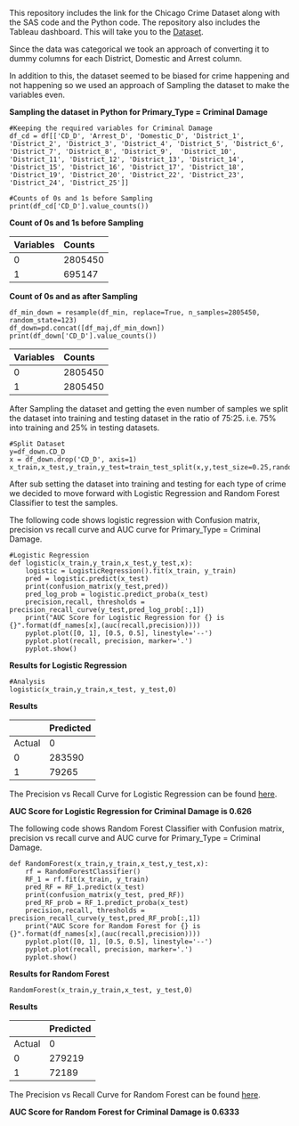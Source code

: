 This repository includes the link for the Chicago Crime Dataset along with the SAS code and the Python code. The repository also includes the Tableau dashboard.
This will take you to the [Dataset](https://atom.io/packages/hyperlink-helper).  

Since the data was categorical we took an approach of converting it to dummy columns for each District, Domestic and Arrest column.

In addition to this, the dataset seemed to be biased for crime happening and not happening so we used an approach of Sampling the dataset to make the variables even.

**Sampling the dataset in Python for Primary_Type = Criminal Damage**
```
#Keeping the required variables for Criminal Damage
df_cd = df[['CD_D', 'Arrest_D', 'Domestic_D', 'District_1', 'District_2', 'District_3', 'District_4', 'District_5', 'District_6', 'District_7', 'District_8', 'District_9',  'District_10', 'District_11', 'District_12', 'District_13', 'District_14', 'District_15', 'District_16', 'District_17', 'District_18', 'District_19', 'District_20', 'District_22', 'District_23', 'District_24', 'District_25']]

#Counts of 0s and 1s before Sampling
print(df_cd['CD_D'].value_counts())
```
**Count of 0s and 1s before Sampling**

| Variables |   Counts   |
| :-------- | :-------   |
|  0        |    2805450 |
|  1        |    695147  |

**Count of 0s and as after Sampling**
```
df_min_down = resample(df_min, replace=True, n_samples=2805450, random_state=123)
df_down=pd.concat([df_maj,df_min_down])
print(df_down['CD_D'].value_counts())
```

| Variables  | Counts    |
| :------------- | :------------- |
|0     | 2805450     |
|1|2805450|


After Sampling the dataset and getting the even number of samples we split the dataset into training and testing dataset in the ratio of 75:25. i.e. 75% into training and 25% in testing datasets.
```
#Split Dataset
y=df_down.CD_D
x = df_down.drop('CD_D', axis=1)
x_train,x_test,y_train,y_test=train_test_split(x,y,test_size=0.25,random_state=123)
```

After sub setting the dataset into training and testing for each type of crime we decided to move forward with Logistic Regression and Random Forest Classifier to test the samples.

The following code shows logistic regression with Confusion matrix, precision vs recall curve and AUC curve for Primary_Type = Criminal Damage.
```
#Logistic Regression
def logistic(x_train,y_train,x_test,y_test,x):
    logistic = LogisticRegression().fit(x_train, y_train)
    pred = logistic.predict(x_test)
    print(confusion_matrix(y_test,pred))
    pred_log_prob = logistic.predict_proba(x_test)
    precision,recall, thresholds = precision_recall_curve(y_test,pred_log_prob[:,1])
    print("AUC Score for Logistic Regression for {} is {}".format(df_names[x],(auc(recall,precision))))
    pyplot.plot([0, 1], [0.5, 0.5], linestyle='--')
    pyplot.plot(recall, precision, marker='.')
    pyplot.show()
```

**Results for Logistic Regression**
```
#Analysis
logistic(x_train,y_train,x_test, y_test,0)
```
**Results**

|     |       Predicted     |
| :------------- | :------------- |
|Actual|0     |1       |  
| 0|283590     | 416948     |
|1|79265|622922

The Precision vs Recall Curve for Logistic Regression can be found [here](https://github.com/KeyurPatel0124/Chicago-Crime-Analysis/blob/master/Precision%2520vs%2520Recall%2520curve%2520for%2520Logistic%2520Regression%2520for%2520Criminal%2520Damage.png).

**AUC Score for Logistic Regression for Criminal Damage is 0.626**

The following code shows Random Forest Classifier with Confusion matrix, precision vs recall curve and AUC curve for Primary_Type = Criminal Damage.

```
def RandomForest(x_train,y_train,x_test,y_test,x):
    rf = RandomForestClassifier()
    RF_1 = rf.fit(x_train, y_train)
    pred_RF = RF_1.predict(x_test)
    print(confusion_matrix(y_test, pred_RF))
    pred_RF_prob = RF_1.predict_proba(x_test)
    precision,recall, thresholds = precision_recall_curve(y_test,pred_RF_prob[:,1])
    print("AUC Score for Random Forest for {} is {}".format(df_names[x],(auc(recall,precision))))
    pyplot.plot([0, 1], [0.5, 0.5], linestyle='--')
    pyplot.plot(recall, precision, marker='.')
    pyplot.show()
```

**Results for Random Forest**
```
RandomForest(x_train,y_train,x_test, y_test,0)
```
**Results**

|     |       Predicted     |
| :------------- | :------------- |
|Actual|0     |1       |  
| 0|  279219  | 421319  |
|1|  72189 |  629998   |
The Precision vs Recall Curve for Random Forest can be found [here](https://github.com/KeyurPatel0124/Chicago-Crime-Analysis/blob/master/Precision%20vs%20Recall%20curve%20for%20Random%20Forest%20for%20Criminal%20Damage.png).

**AUC Score for Random Forest for Criminal Damage is 0.6333**
